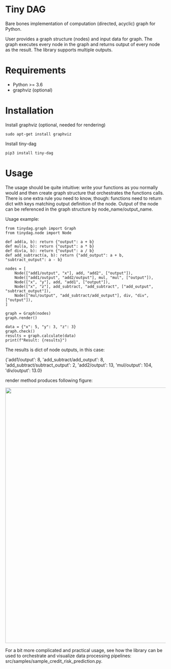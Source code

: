 # Tiny DAG

Bare bones implementation of computation (directed, acyclic) graph for Python.

User provides a graph structure (nodes) and input data for graph. The graph executes every node in the graph and returns 
output of every node as the result. The library supports multiple outputs.

# Requirements

- Python >= 3.6
- graphviz (optional)

# Installation

Install graphviz (optional, needed for rendering)
```
sudo apt-get install graphviz
```

Install tiny-dag
```
pip3 install tiny-dag
```

# Usage

The usage should be quite intuitive: write your functions as you normally would and then create graph structure that
orchestrates the functions calls. There is one extra rule you need to know, though: functions need to return dict with
keys matching output definition of the node. Output of the node can be referenced in the graph structure by 
node_name/output_name.

Usage example:
```
from tinydag.graph import Graph
from tinydag.node import Node

def add(a, b): return {"output": a + b}
def mul(a, b): return {"output": a * b}
def div(a, b): return {"output": a / b}
def add_subtract(a, b): return {"add_output": a + b, "subtract_output": a - b}

nodes = [
    Node(["add1/output", "x"], add, "add2", ["output"]),
    Node(["add1/output", "add2/output"], mul, "mul", ["output"]),
    Node(["x", "y"], add, "add1", ["output"]),
    Node(["x", "z"], add_subtract, "add_subtract", ["add_output", "subtract_output"]),
    Node(["mul/output", "add_subtract/add_output"], div, "div", ["output"]),
]

graph = Graph(nodes)
graph.render()

data = {"x": 5, "y": 3, "z": 3}
graph.check()
results = graph.calculate(data)
print(f"Result: {results}")
```

The results is dict of node outputs, in this case:

{'add1/output': 8, 
'add_subtract/add_output': 8, 
'add_subtract/subtract_output': 2, 
'add2/output': 13, 
'mul/output': 104, 
'div/output': 13.0}

render method produces following figure:
<p align="center">
<img src="sample_graph.jpg" width="800px" />
</p>

For a bit more complicated and practical usage, see how the library can be used to orchestrate and visualize data
processing pipelines: src/samples/sample_credit_risk_prediction.py.